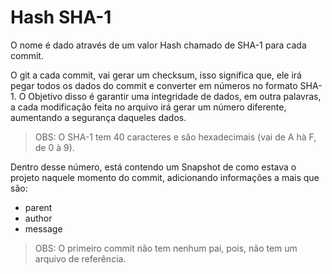 # Hash SHA-1

O nome é dado através de um valor Hash chamado de SHA-1 para cada commit.

O git a cada commit, vai gerar um checksum, isso significa que, ele irá pegar todos os dados do commit e converter em números no formato SHA-1. O Objetivo disso é garantir uma integridade de dados, em outra palavras, a cada modificação feita no arquivo irá gerar um número diferente, aumentando a segurança daqueles dados.

> OBS: O SHA-1 tem 40 caracteres e são hexadecimais (vai de A hà F, de 0 à 9).

Dentro desse número, está contendo um Snapshot de como estava o projeto naquele momento do commit, adicionando informações a mais que são:

- parent
- author
- message

> OBS: O primeiro commit não tem nenhum pai, pois, não tem um arquivo de referência.
